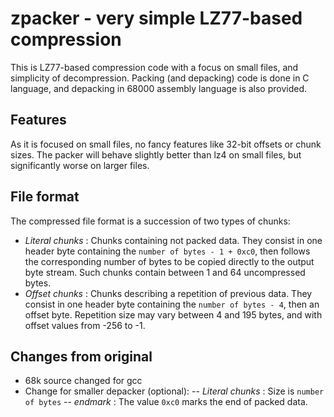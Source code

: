 # zpacker - very simple LZ77-based compression

This is LZ77-based compression code with a focus on small files, and simplicity
of decompression. Packing (and depacking) code is done in C language, and
depacking in 68000 assembly language is also provided.

## Features

As it is focused on small files, no fancy features like 32-bit offsets or chunk
sizes. The packer will behave slightly better than lz4 on small files, but
significantly worse on larger files.

## File format

The compressed file format is a succession of two types of chunks:

 - _Literal chunks_ : Chunks containing not packed data. They consist in one header byte containing the `number of bytes - 1 + 0xc0`, then follows the corresponding number of bytes to be copied directly to the output byte stream. Such chunks contain between 1 and 64 uncompressed bytes.
 - _Offset chunks_ : Chunks describing a repetition of previous data. They consist in one header byte containing the `number of bytes - 4`, then an offset byte. Repetition size may vary between 4 and 195 bytes, and with offset values from -256 to -1.

## Changes from original

- 68k source changed for gcc
- Change for smaller depacker (optional):
-- _Literal chunks_ : Size is `number of bytes`
-- _endmark_ : The value `0xc0` marks the end of packed data.
